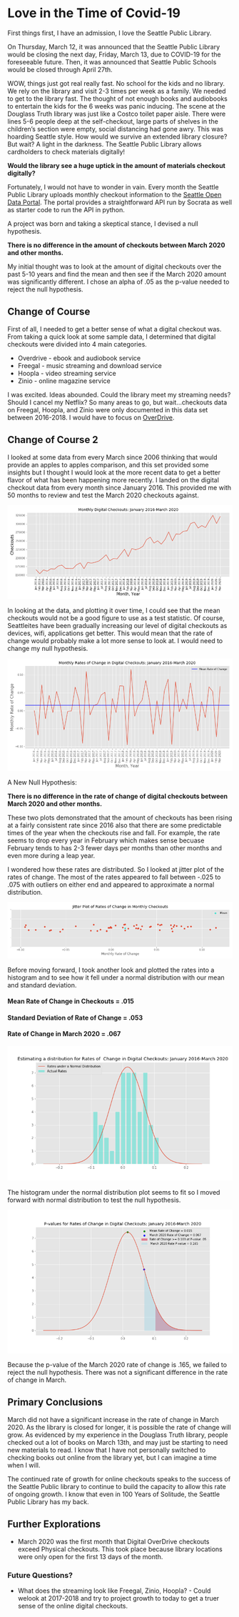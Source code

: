 # Love in the Time of Covid-19

First things first, I have an admission, I love the Seattle Public Library. 

On Thursday, March 12, it was announced that the Seattle Public Library would be closing the next day, Friday, March 13, due to COVID-19 for the foreseeable future.   Then, it was announced that Seattle Public Schools would be closed through April 27th.  

WOW, things just got real really fast.  No school for the kids and no library.  We rely on the library and visit 2-3 times per week as a family.   We needed to get to the library fast.  The thought of not enough books and audiobooks to entertain the kids for the 6 weeks was panic inducing.   The scene at the Douglass Truth library was just like a Costco toilet paper aisle.  There were lines 5-6 people deep at the self-checkout, large parts of shelves in the children’s section were empty, social distancing had gone awry.   This was hoarding Seattle style.   How would we survive an extended library closure?  But wait? A light in the darkness.  The Seattle Public Library allows cardholders to check materials digitally!  
 
**Would the library see a huge uptick in the amount of materials checkout digitally?**  

Fortunately, I would not have to wonder in vain.  Every month the Seattle Public Library uploads monthly checkout information to the [Seattle Open Data Portal](https://data.seattle.gov/Community/Checkouts-by-Title/tmmm-ytt6).  The portal provides a straightforward API run by Socrata as well as starter code to run the API in python.  

A project was born and taking a skeptical stance, I devised a null hypothesis.

**There is no difference in the amount of checkouts between March 2020 and other months.** 

My initial thought was to look at the amount of digital checkouts over the past 5-10 years and find the mean and then see if the March 2020 amount was significantly different.  I chose an alpha of .05 as the p-value needed to reject the null hypothesis.   

## Change of Course
First of all, I needed to get a better sense of what a digital checkout was.  From taking a quick look at some sample data, I determined that digital checkouts were divided into 4 main categories. 
- Overdrive - ebook and audiobook service
- Freegal - music streaming and download service
- Hoopla - video streaming service
- Zinio - online magazine service

I was excited.  Ideas abounded.  Could the library meet my streaming needs?  Should I cancel my Netflix?  So many areas to go, but wait...checkouts data on  Freegal, Hoopla, and Zinio were only documented in this data set between 2016-2018.  I would have to focus on [OverDrive](https://www.spl.org/books-and-media/books-and-ebooks/overdrive).  

## Change of Course 2
I looked at some data from every March since 2006 thinking that would provide an apples to apples comparison, and  this set provided some insights but I thought I would look at the more recent data to get a better flavor of what has been happening more recently.   I landed on the digital checkout data from every month since January 2016.  This provided me with 50 months to review and test the March 2020 checkouts against.    


![Plot 1](https://github.com/TheMrLively/seattle_library/blob/master/images/monthly_ckouts.png)

In looking at the data, and plotting it over time, I could see that the mean checkouts would not be a good figure to use as a test statistic.   Of course, Seattleites have been gradually increasing our level of digital checkouts as devices, wifi, applications get better.  This would mean that the rate of change would probably make a lot more sense to look at.  I would need to change my null hypothesis. 

![Plot 2](https://github.com/TheMrLively/seattle_library/blob/master/images/monthly_ckouts_rates.png)

A New Null Hypothesis:   

**There is no difference in the rate of change of digital checkouts between March 2020 and other months.**


These two plots demonstrated that the amount of checkouts has been rising at a fairly consistent rate since 2016 also that there are some predictable times of the year when the checkouts rise and fall.   For example, the rate seems to drop every year in February which makes sense becuase February tends to has 2-3 fewer days per months than other months and even more during a leap year.  

I wondered how these rates are distributed.  So I looked at jitter plot of the rates of change.   The most of the rates appeared to fall between -.025 to .075 with outliers on either end and appeared to approximate a normal distribution. 

![Plot 3](https://github.com/TheMrLively/seattle_library/blob/master/images/ckouts_rates_jitter.png)


Before moving forward, I took another look and plotted the rates into a histogram and to see how it fell under a normal distribution with our mean and standard deviation.  

#### Mean Rate of Change in Checkouts = .015
#### Standard Deviation of Rate of Change = .053
#### Rate of Change in March 2020 = .067

![Plot 4](https://github.com/TheMrLively/seattle_library/blob/master/images/ckouts_rates_hist.png)

The histogram under the normal distribution plot seems to fit so I moved forward with normal distribution to test the null hypothesis.  


![Plot 5](https://github.com/TheMrLively/seattle_library/blob/master/images/monthly_ckouts_pval.png) 

Because the p-value of the March 2020 rate of change is .165, we failed to reject the null hypothesis.  There was not a significant difference in the rate of change in March.   



## Primary Conclusions
March did not have a significant increase in the rate of change in March 2020.  As the library is closed for longer, it is possible the rate of change will grow.  As evidenced by my experience in the Douglass Truth library, people checked out a lot of books on March 13th, and may just be starting to need new materials to read.  I know that I have not personally switched to checking books out online from the library yet, but I can imagine a time when I will. 

The continued rate of growth for online checkouts speaks to the success of the Seattle Public library to continue to build the capacity to allow this rate of ongoing growth.   I know that even in 100 Years of Solitude, the Seattle Public Library has my back.  

## Further Explorations

- March 2020 was the first month that Digital OverDrive checkouts exceed Physical checkouts. This took place because library locations were only open for the first 13 days of the month.   

### Future Questions?
- What does the streaming look like Freegal, Zinio, Hoopla? - Could welook at 2017-2018 and try to project growth to today to get a truer sense of the online digital checkouts.  

  
